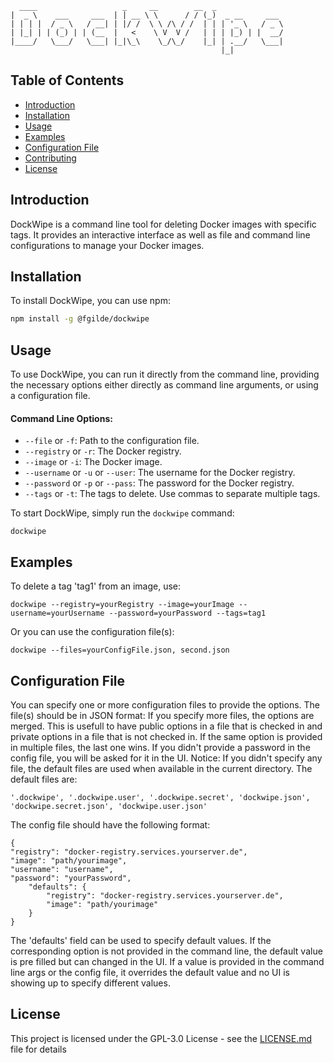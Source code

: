       ____                   _     __        __  _                
    |  _ \    ___     ___  | | __ \ \      / / (_)  _ __     ___
    | | | |  / _ \   / __| | |/ /  \ \ /\ / /  | | | '_ \   / _ \
    | |_| | | (_) | | (__  |   <    \ V  V /   | | | |_) | |  __/
    |____/   \___/   \___| |_|\_\    \_/\_/    |_| | .__/   \___|
                                                   |_|


## Table of Contents
- [Introduction](#introduction)
- [Installation](#installation)
- [Usage](#usage)
- [Examples](#examples)
- [Configuration File](#configuration-file)
- [Contributing](#contributing)
- [License](#license)

## Introduction
DockWipe is a command line tool for deleting Docker images with specific tags. It provides an interactive interface as well as file and command line configurations to manage your Docker images.

## Installation
To install DockWipe, you can use npm:

```bash
npm install -g @fgilde/dockwipe
```

## Usage
To use DockWipe, you can run it directly from the command line, providing the necessary options either directly as command line arguments, or using a configuration file.

#### Command Line Options:
- `--file` or `-f`: Path to the configuration file.
- `--registry` or `-r`: The Docker registry.
- `--image` or `-i`: The Docker image.
- `--username` or `-u` or `--user`: The username for the Docker registry.
- `--password` or `-p` or `--pass`: The password for the Docker registry.
- `--tags` or `-t`: The tags to delete. Use commas to separate multiple tags.

To start DockWipe, simply run the `dockwipe` command:

```
dockwipe
```

## Examples
To delete a tag 'tag1' from an image, use:

```
dockwipe --registry=yourRegistry --image=yourImage --username=yourUsername --password=yourPassword --tags=tag1
```

Or you can use the configuration file(s):

```
dockwipe --files=yourConfigFile.json, second.json
```

## Configuration File
You can specify one or more configuration files to 
provide the options. The file(s) should be in JSON format:
If you specify more files, the options are merged.
This is usefull to have public options in a file that is checked in and private options in a file that is not checked in.
If the same option is provided in multiple files, the last one wins.
If you didn't provide a password in the config file, you will be asked for it in the UI.
Notice: If you didn't specify any file, the default files are used when available in the current directory.
The default files are:
```
'.dockwipe', '.dockwipe.user', '.dockwipe.secret', 'dockwipe.json', 'dockwipe.secret.json', 'dockwipe.user.json' 
```


The config file should have the following format:
```
{
"registry": "docker-registry.services.yourserver.de",
"image": "path/yourimage",
"username": "username",
"password": "yourPassword",
    "defaults": {
        "registry": "docker-registry.services.yourserver.de",
        "image": "path/yourimage"
    }
}
```

The 'defaults' field can be used to specify default values. 
If the corresponding option is not provided in the command line, the default value is pre filled but can changed in the UI.
If a value is provided in the command line args or the config file, it overrides the default value and no UI is showing up to specify different values.

[//]: # ()
[//]: # (## Contributing)

[//]: # (Please read [CONTRIBUTING.md]&#40;https://github.com/fgilde/dockwipe/blob/main/CONTRIBUTING.md&#41; for details on our code of conduct, and the process for submitting pull requests.)

## License
This project is licensed under the GPL-3.0 License - see the [LICENSE.md](https://github.com/fgilde/dockwipe/blob/main/LICENSE.md) file for details
